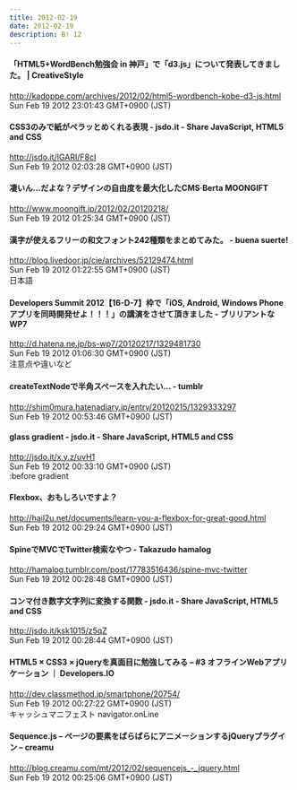 ```yaml
---
title: 2012-02-19
date: 2012-02-19
description: B! 12
---
```


#### 「HTML5+WordBench勉強会 in 神戸」で「d3.js」について発表してきました。 | CreativeStyle
http://kadoppe.com/archives/2012/02/html5-wordbench-kobe-d3-js.html<br>
Sun Feb 19 2012 23:01:43 GMT+0900 (JST)<br>


#### CSS3のみで紙がペラッとめくれる表現 - jsdo.it - Share JavaScript, HTML5 and CSS
http://jsdo.it/IGARI/F8cI<br>
Sun Feb 19 2012 02:03:28 GMT+0900 (JST)<br>


#### 凄いん…だよな？デザインの自由度を最大化したCMS·Berta MOONGIFT
http://www.moongift.jp/2012/02/20120218/<br>
Sun Feb 19 2012 01:25:34 GMT+0900 (JST)<br>


#### 漢字が使えるフリーの和文フォント242種類をまとめてみた。 - buena suerte!
http://blog.livedoor.jp/cie/archives/52129474.html<br>
Sun Feb 19 2012 01:22:55 GMT+0900 (JST)<br>
日本語


#### Developers Summit 2012【16-D-7】枠で「iOS, Android, Windows Phoneアプリを同時開発せよ！！！」の講演をさせて頂きました - ブリリアントなWP7
http://d.hatena.ne.jp/bs-wp7/20120217/1329481730<br>
Sun Feb 19 2012 01:06:30 GMT+0900 (JST)<br>
注意点や違いなど


#### createTextNodeで半角スペースを入れたい… - tumblr
http://shim0mura.hatenadiary.jp/entry/20120215/1329333297<br>
Sun Feb 19 2012 00:53:46 GMT+0900 (JST)<br>


#### glass gradient - jsdo.it - Share JavaScript, HTML5 and CSS
http://jsdo.it/x.y.z/uvH1<br>
Sun Feb 19 2012 00:33:10 GMT+0900 (JST)<br>
:before gradient


#### Flexbox、おもしろいですよ？
http://hail2u.net/documents/learn-you-a-flexbox-for-great-good.html<br>
Sun Feb 19 2012 00:29:24 GMT+0900 (JST)<br>


#### SpineでMVCでTwitter検索なやつ - Takazudo hamalog
http://hamalog.tumblr.com/post/17783516436/spine-mvc-twitter<br>
Sun Feb 19 2012 00:28:48 GMT+0900 (JST)<br>


#### コンマ付き数字文字列に変換する関数 - jsdo.it - Share JavaScript, HTML5 and CSS
http://jsdo.it/ksk1015/z5qZ<br>
Sun Feb 19 2012 00:28:44 GMT+0900 (JST)<br>


#### HTML5 × CSS3 × jQueryを真面目に勉強してみる – #3 オフラインWebアプリケーション ｜ Developers.IO
http://dev.classmethod.jp/smartphone/20754/<br>
Sun Feb 19 2012 00:27:22 GMT+0900 (JST)<br>
キャッシュマニフェスト navigator.onLine


#### Sequence.js – ページの要素をばらばらにアニメーションするjQueryプラグイン – creamu
http://blog.creamu.com/mt/2012/02/sequencejs_-_jquery.html<br>
Sun Feb 19 2012 00:25:06 GMT+0900 (JST)<br>


